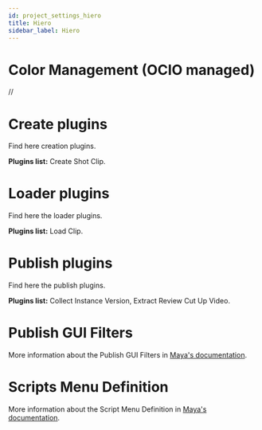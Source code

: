 ```yaml
---
id: project_settings_hiero
title: Hiero
sidebar_label: Hiero
---
```


# Color Management (OCIO managed)
//

# Create plugins
Find here creation plugins.

**Plugins list:** Create Shot Clip.

# Loader plugins
Find here the loader plugins.

**Plugins list:** Load Clip.

# Publish plugins
Find here the publish plugins.

**Plugins list:** Collect Instance Version, Extract Review Cut Up Video.

# Publish GUI Filters
More information about the Publish GUI Filters in [Maya's documentation](settings_project_maya.md#publish-gui-filter).

# Scripts Menu Definition
More information about the Script Menu Definition in [Maya's documentation](settings_project_maya.md#script-menu-definition).
